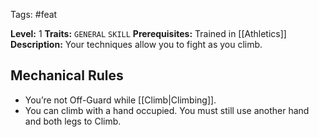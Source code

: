  Tags: #feat 

**Level:** 1
**Traits:** `GENERAL` `SKILL`
**Prerequisites:** Trained in [[Athletics]]
**Description:** Your techniques allow you to fight as you climb.

## Mechanical Rules

- You’re not Off-Guard while [[Climb|Climbing]].
- You can climb with a hand occupied. You must still use another hand and both legs to Climb.